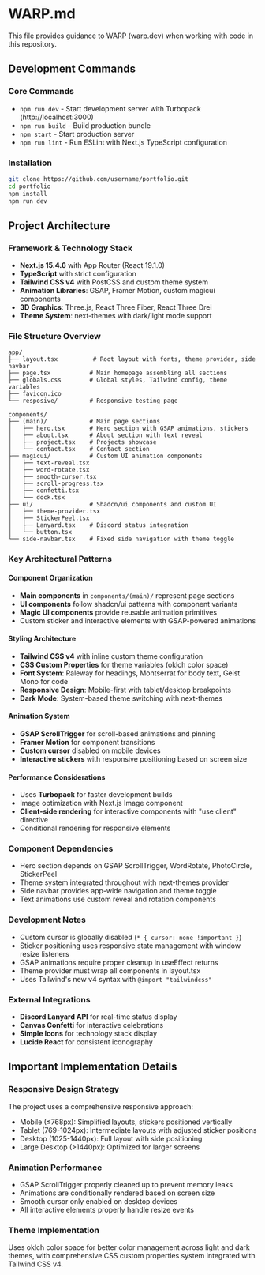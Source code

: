 # WARP.md

This file provides guidance to WARP (warp.dev) when working with code in this repository.

## Development Commands

### Core Commands
- `npm run dev` - Start development server with Turbopack (http://localhost:3000)
- `npm run build` - Build production bundle
- `npm start` - Start production server
- `npm run lint` - Run ESLint with Next.js TypeScript configuration

### Installation
```bash
git clone https://github.com/username/portfolio.git
cd portfolio
npm install
npm run dev
```

## Project Architecture

### Framework & Technology Stack
- **Next.js 15.4.6** with App Router (React 19.1.0)
- **TypeScript** with strict configuration
- **Tailwind CSS v4** with PostCSS and custom theme system
- **Animation Libraries**: GSAP, Framer Motion, custom magicui components
- **3D Graphics**: Three.js, React Three Fiber, React Three Drei
- **Theme System**: next-themes with dark/light mode support

### File Structure Overview
```
app/
├── layout.tsx          # Root layout with fonts, theme provider, side navbar
├── page.tsx           # Main homepage assembling all sections
├── globals.css        # Global styles, Tailwind config, theme variables
├── favicon.ico
└── resposive/         # Responsive testing page

components/
├── (main)/            # Main page sections
│   ├── hero.tsx       # Hero section with GSAP animations, stickers
│   ├── about.tsx      # About section with text reveal
│   ├── project.tsx    # Projects showcase
│   └── contact.tsx    # Contact section
├── magicui/           # Custom UI animation components
│   ├── text-reveal.tsx
│   ├── word-rotate.tsx
│   ├── smooth-cursor.tsx
│   ├── scroll-progress.tsx
│   ├── confetti.tsx
│   └── dock.tsx
├── ui/                # Shadcn/ui components and custom UI
│   ├── theme-provider.tsx
│   ├── StickerPeel.tsx
│   ├── Lanyard.tsx    # Discord status integration
│   └── button.tsx
└── side-navbar.tsx    # Fixed side navigation with theme toggle
```

### Key Architectural Patterns

#### Component Organization
- **Main components** in `components/(main)/` represent page sections
- **UI components** follow shadcn/ui patterns with component variants
- **Magic UI components** provide reusable animation primitives
- Custom sticker and interactive elements with GSAP-powered animations

#### Styling Architecture
- **Tailwind CSS v4** with inline custom theme configuration
- **CSS Custom Properties** for theme variables (oklch color space)
- **Font System**: Raleway for headings, Montserrat for body text, Geist Mono for code
- **Responsive Design**: Mobile-first with tablet/desktop breakpoints
- **Dark Mode**: System-based theme switching with next-themes

#### Animation System
- **GSAP ScrollTrigger** for scroll-based animations and pinning
- **Framer Motion** for component transitions
- **Custom cursor** disabled on mobile devices
- **Interactive stickers** with responsive positioning based on screen size

#### Performance Considerations
- Uses **Turbopack** for faster development builds
- Image optimization with Next.js Image component
- **Client-side rendering** for interactive components with "use client" directive
- Conditional rendering for responsive elements

### Component Dependencies
- Hero section depends on GSAP ScrollTrigger, WordRotate, PhotoCircle, StickerPeel
- Theme system integrated throughout with next-themes provider
- Side navbar provides app-wide navigation and theme toggle
- Text animations use custom reveal and rotation components

### Development Notes
- Custom cursor is globally disabled (`* { cursor: none !important }`)
- Sticker positioning uses responsive state management with window resize listeners  
- GSAP animations require proper cleanup in useEffect returns
- Theme provider must wrap all components in layout.tsx
- Uses Tailwind's new v4 syntax with `@import "tailwindcss"`

### External Integrations  
- **Discord Lanyard API** for real-time status display
- **Canvas Confetti** for interactive celebrations
- **Simple Icons** for technology stack display
- **Lucide React** for consistent iconography

## Important Implementation Details

### Responsive Design Strategy
The project uses a comprehensive responsive approach:
- Mobile (≤768px): Simplified layouts, stickers positioned vertically
- Tablet (769-1024px): Intermediate layouts with adjusted sticker positions
- Desktop (1025-1440px): Full layout with side positioning
- Large Desktop (>1440px): Optimized for larger screens

### Animation Performance
- GSAP ScrollTrigger properly cleaned up to prevent memory leaks
- Animations are conditionally rendered based on screen size
- Smooth cursor only enabled on desktop devices
- All interactive elements properly handle resize events

### Theme Implementation
Uses oklch color space for better color management across light and dark themes, with comprehensive CSS custom properties system integrated with Tailwind CSS v4.
